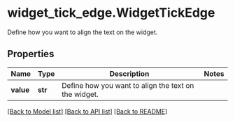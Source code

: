 # widget_tick_edge.WidgetTickEdge

Define how you want to align the text on the widget.
## Properties
Name | Type | Description | Notes
------------ | ------------- | ------------- | -------------
**value** | **str** | Define how you want to align the text on the widget. | 

[[Back to Model list]](README.md#documentation-for-models) [[Back to API list]](README.md#documentation-for-api-endpoints) [[Back to README]](README.md)


